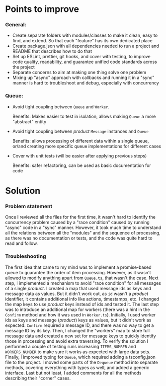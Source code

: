 # Points to improve

### General:
* Create separate folders with modules/classes to make it clean, easy to find, and extend. So that each "feature" has its own dedicated place
* Create package.json with all dependencies needed to run a project and README that describes how to do that
* Set up ESLint, prettier, git hooks, and cover with  testing, to improve code quality, readability, and guarantee unified code standards across the project
* Separate concerns to aim at making one thing solve one problem
* Mixing up "async" approach with callbacks and running it in a "sync" manner is hard to troubleshoot and debug, especially with concurrency

### Queue:
* Avoid tight coupling between `Queue` and `Worker`.

  Benefits: Makes easier to test in isolation, allows making `Queue` a more "abstract" entity
* Avoid tight coupling between _product_ `Message` instances and `Queue`

  Benefits: allows processing of different data within a single queue, or/and creating more specific queue implementations for different cases
* Cover with unit tests (will be easier after applying previous steps)

  Benefits: safer refactoring, can be used as basic documentation for code

# Solution

### Problem statement

Once I reviewed all the files for the first time, it wasn't hard to identify the concurrency problem caused by a "race condition" caused by running "async" code in a "sync" manner.
However, it took much time to understand all the relations between all the "modules" and the sequence of processing, as there was no documentation or tests, and the code was quite hard to read and follow.

### Troubleshooting

The first idea that came to my mind was to implement a promise-based queue to guarantee the order of item processing. However, as it wasn't allowed to modify anything apart from `Queue.ts`, that wasn't the case.
Next step, I implemented a mechanism to avoid "race condition" for all messages of a single _product_.
I created a map that used message ids as keys and message data as values. But it didn't work out, as `id` wasn't a _product_ identifier, it contains additional info like actions, timestamps, etc.
I changed the map keys to use _product_ keys instead of ids and tested it.
The last step was to introduce an additional map for workers (there was a hint in the `Confirm` method and how it was used in `Worker.ts`).
Initially, I used worker ids as keys and message (_product_) keys as values, but it didn't work as expected. `Confirm` required a message ID, and there was no way to get a message ID by its key.
Then, I changed the "workers" map to store full message data and created a new set for message keys to quickly identify those in processing and avoid extra traversing.
To verify the solution I performed a couple of testing runs increasing `ITEMS_NUMBER` and `WORKERS_NUMBER` to make sure it works as expected with large data sets.
Finally, I improved typing for `Queue`, which required adding a tsconfig.json file to the project. I moved some parts of the `Dequeue` method into separate methods, covering everything with types as well, and added a generic interface.
Last but not least, I added comments for all the methods describing their "corner" cases.
